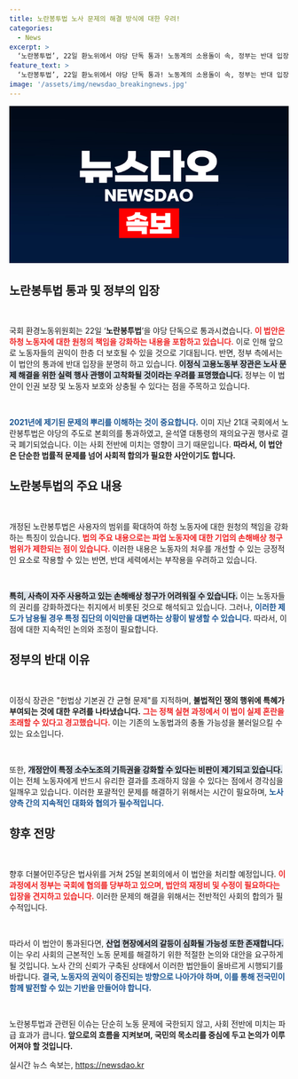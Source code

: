 ```yaml
---
title: 노란봉투법 노사 문제의 해결 방식에 대한 우려!
categories:
  - News
excerpt: >
  ‘노란봉투법’, 22일 환노위에서 야당 단독 통과! 노동계의 소용돌이 속, 정부는 반대 입장을 고수하며 우려를 표명했다. 법 개정의 향방이 노사 관계에 가져올 혼란을 두고 긴장감이 감돌고 있다. 본회의가 주목받는 가운데, 갈등의 결말은?
feature_text: >
  ‘노란봉투법’, 22일 환노위에서 야당 단독 통과! 노동계의 소용돌이 속, 정부는 반대 입장을 고수하며 우려를 표명했다. 법 개정의 향방이 노사 관계에 가져올 혼란을 두고 긴장감이 감돌고 있다. 본회의가 주목받는 가운데, 갈등의 결말은?
image: '/assets/img/newsdao_breakingnews.jpg'
---
```


<p><img src="/assets/img/newsdao_breakingnews.jpg" alt="implanttips 속보" /></p>

<h2 data-ke-size="size26">노란봉투법 통과 및 정부의 입장</h2>

<p data-ke-size="size16">&nbsp;</p>

<p>국회 환경노동위원회는 22일 ‘<b>노란봉투법</b>’을 야당 단독으로 통과시켰습니다. <b><span style="color: #ee2323;">이 법안은 하청 노동자에 대한 원청의 책임을 강화하는 내용을 포함하고 있습니다.</span></b> 이로 인해 앞으로 노동자들의 권익이 한층 더 보호될 수 있을 것으로 기대됩니다. 반면, 정부 측에서는 이 법안의 통과에 반대 입장을 분명히 하고 있습니다. <b><span style="background-color: #21538527;">이정식 고용노동부 장관은 노사 문제 해결을 위한 실력 행사 관행이 고착화될 것이라는 우려를 표명했습니다.</span></b> 정부는 이 법안이 인권 보장 및 노동자 보호와 상충될 수 있다는 점을 주목하고 있습니다. </p>

<p data-ke-size="size16">&nbsp;</p>

<p><b><span style="color: #1a5490;">2021년에 제기된 문제의 뿌리를 이해하는 것이 중요합니다.</span></b> 이미 지난 21대 국회에서 노란봉투법은 야당의 주도로 본회의를 통과하였고, 윤석열 대통령의 재의요구권 행사로 결국 폐기되었습니다. 이는 사회 전반에 미치는 영향이 크기 때문입니다. <b>따라서, 이 법안은 단순한 법률적 문제를 넘어 사회적 합의가 필요한 사안이기도 합니다.</b></p>

<h2 data-ke-size="size26">노란봉투법의 주요 내용</h2>

<p data-ke-size="size16">&nbsp;</p>

<p>개정된 노란봉투법은 사용자의 범위를 확대하여 하청 노동자에 대한 원청의 책임을 강화하는 특징이 있습니다. <b><span style="color: #ee2323;">법의 주요 내용으로는 파업 노동자에 대한 기업의 손해배상 청구 범위가 제한되는 점이 있습니다.</span></b> 이러한 내용은 노동자의 처우를 개선할 수 있는 긍정적인 요소로 작용할 수 있는 반면, 반대 세력에서는 부작용을 우려하고 있습니다. </p>

<p data-ke-size="size16">&nbsp;</p>

<p><b><span style="background-color: #21538527;">특히, 사측이 자주 사용하고 있는 손해배상 청구가 어려워질 수 있습니다.</span></b> 이는 노동자들의 권리를 강화하겠다는 취지에서 비롯된 것으로 해석되고 있습니다. 그러나, <b><span style="color: #1a5490;">이러한 제도가 남용될 경우 특정 집단의 이익만을 대변하는 상황이 발생할 수 있습니다.</span></b> 따라서, 이점에 대한 지속적인 논의와 조정이 필요합니다.</p>

<h2 data-ke-size="size26">정부의 반대 이유</h2>

<p data-ke-size="size16">&nbsp;</p>

<p>이정식 장관은 "헌법상 기본권 간 균형 문제"를 지적하며, <b>불법적인 쟁의 행위에 특혜가 부여되는 것에 대한 우려를 나타냈습니다.</b> <b><span style="color: #ee2323;">그는 정책 실현 과정에서 이 법이 실제 혼란을 초래할 수 있다고 경고했습니다.</span></b> 이는 기존의 노동법과의 충돌 가능성을 불러일으킬 수 있는 요소입니다. </p>

<p data-ke-size="size16">&nbsp;</p>

<p>또한, <b><span style="background-color: #21538527;">개정안이 특정 소수노조의 기득권을 강화할 수 있다는 비판이 제기되고 있습니다.</span></b> 이는 전체 노동자에게 반드시 유리한 결과를 초래하지 않을 수 있다는 점에서 경각심을 일깨우고 있습니다. 이러한 포괄적인 문제를 해결하기 위해서는 시간이 필요하며, <b><span style="color: #1a5490;">노사 양측 간의 지속적인 대화와 협의가 필수적입니다.</span></b></p>

<h2 data-ke-size="size26">향후 전망</h2>

<p data-ke-size="size16">&nbsp;</p>

<p>향후 더불어민주당은 법사위를 거쳐 25일 본회의에서 이 법안을 처리할 예정입니다. <b><span style="color: #ee2323;">이 과정에서 정부는 국회에 협의를 당부하고 있으며, 법안의 재정비 및 수정이 필요하다는 입장을 견지하고 있습니다.</span></b> 이러한 문제의 해결을 위해서는 전반적인 사회의 합의가 필수적입니다. </p>

<p data-ke-size="size16">&nbsp;</p>

<p>따라서 이 법안이 통과된다면, <b><span style="background-color: #21538527;">산업 현장에서의 갈등이 심화될 가능성 또한 존재합니다.</span></b> 이는 우리 사회의 근본적인 노동 문제를 해결하기 위한 적절한 논의와 대안을 요구하게 될 것입니다. 노사 간의 신뢰가 구축된 상태에서 이러한 법안들이 올바르게 시행되기를 바랍니다. <b><span style="color: #1a5490;">결국, 노동자의 권익이 증진되는 방향으로 나아가야 하며, 이를 통해 전국민이 함께 발전할 수 있는 기반을 만들어야 합니다.</span></b></p>

<p data-ke-size="size16">&nbsp;</p>

<p>노란봉투법과 관련된 이슈는 단순히 노동 문제에 국한되지 않고, 사회 전반에 미치는 파급 효과가 큽니다. <b>앞으로의 흐름을 지켜보며, 국민의 목소리를 중심에 두고 논의가 이루어져야 할 것입니다.</b></p>
실시간 뉴스 속보는, <a href="https://newsdao.kr" rel="dofollow">https://newsdao.kr</a>


